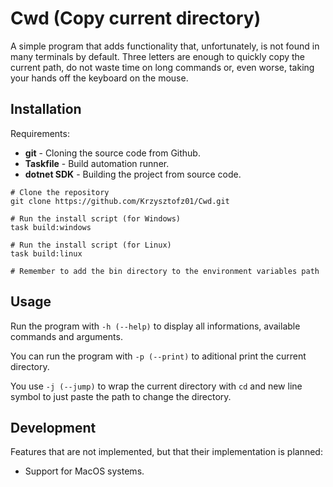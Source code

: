 # Cwd (Copy current directory)
A simple program that adds functionality that, unfortunately, is not found in many terminals by default. Three letters are enough to quickly copy the current path, do not waste time on long commands or, even worse, taking your hands off the keyboard on the mouse.

## Installation
Requirements:
- **git** - Cloning the source code from Github.
- **Taskfile** - Build automation runner.
- **dotnet SDK** - Building the project from source code.

```
# Clone the repository
git clone https://github.com/Krzysztofz01/Cwd.git

# Run the install script (for Windows)
task build:windows

# Run the install script (for Linux)
task build:linux

# Remember to add the bin directory to the environment variables path
```

## Usage
Run the program with ```-h (--help)``` to display all informations, available commands and arguments.

You can run the program with ```-p (--print)``` to aditional print the current directory.

You use ```-j (--jump)``` to wrap the current directory with ```cd``` and new line symbol to just paste the path to change the directory.

## Development

Features that are not implemented, but that their implementation is planned:

- Support for MacOS systems.
